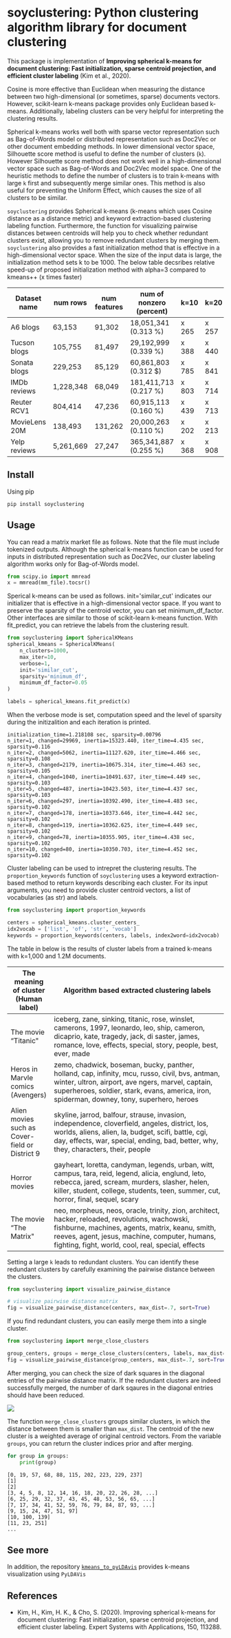 # soyclustering: Python clustering algorithm library for document clustering

This package is implementation of **Improving spherical k-means for document clustering: Fast initialization, sparse centroid projection, and efficient cluster labeling** (Kim et al., 2020).

Cosine is more effective than Euclidean when measuring the distance between two high-dimensional (or sometimes, sparse) documents vectors.
However, scikit-learn k-means package provides only Euclidean based k-means.
Additionally, labeling clusters can be very helpful for interpreting the clustering results.

Spherical k-means works well both with sparse vector representation such as Bag-of-Words model or distributed representation such as Doc2Vec or other document embedding methods.
In lower dimensional vector space, Silhouette score method is useful to define the number of clusters (`k`).
However Silhouette score method does not work well in a high-dimensional vector space such as Bag-of-Words and Doc2Vec model space.
One of the heuristic methods to define the number of clusters is to train k-means with large `k` first and subsequently merge similar ones.
This method is also useful for preventing the Uniform Effect, which causes the size of all clusters to be similar.

`soyclustering` provides Spherical k-means (k-means which uses Cosine distance as a distance metric) and keyword extraction-based clustering labeling function.
Furthermore, the function for visualizing pairwise distances between centroids will help you to check whether redundant clusters exist, allowing you to remove redundant clusters by merging them.
`soyclustering` also provides a fast initialization method that is effective in a high-dimensional vector space.
When the size of the input data is large, the initialization method sets k to be 1000.
The below table decsribes relative speed-up of proposed initialization method with alpha=3 compared to kmeans++ (x times faster)

| Dataset name | num rows | num features | num of nonzero (percent) | k=10 | k=20 | k=50 | k=100 |
| --- | --- | --- | --- | --- | --- | --- | --- |
| A6 blogs | 63,153 | 91,302 | 18,051,341 (0.313 %)| x 265 | x 257 | x 213 | x 150 |
| Tucson blogs | 105,755 | 81,497 | 29,192,999 (0.339 %) | x 388 | x 440 | x 306 | x 244 |
| Sonata blogs | 229,253 | 85,129 | 60,861,803 (0.312 \$) | x 785 | x 841 | x 614 | x 495 |
| IMDb reviews | 1,228,348 | 68,049 | 181,411,713 (0.217 %) | x 803 | x 714 | x 1988 | x 1787 |
| Reuter RCV1 | 804,414 | 47,236 | 60,915,113 (0.160 %) | x 439 | x 713 | x 850 | x 772 |
| MovieLens 20M | 138,493 | 131,262 | 20,000,263 (0.110 %) | x 202 | x 213 | x 214 | x 184 |
| Yelp reviews | 5,261,669 | 27,247 | 365,341,887 (0.255 %) | x 368 | x 908 | x 1508 | x 2917 |


## Install

Using pip

```
pip install soyclustering
```


## Usage

You can read a matrix market file as follows. Note that the file must include tokenized outputs. Although the spherical k-means function can be used for inputs in distributed representation such as Doc2Vec, our cluster labeling algorithm works only for Bag-of-Words model.

```python
from scipy.io import mmread
x = mmread(mm_file).tocsr()
```

Sperical k-means can be used as follows. init='similar_cut' indicates our initializer that is effective in a high-dimensional vector space. If you want to preserve the sparsity of the centroid vector, you can set minimum_df_factor. Other interfaces are similar to those of scikit-learn k-means function. With fit_predict, you can retrieve the labels from the clustering result.

```python
from soyclustering import SphericalKMeans
spherical_kmeans = SphericalKMeans(
    n_clusters=1000,
    max_iter=10,
    verbose=1,
    init='similar_cut',
    sparsity='minimum_df',
    minimum_df_factor=0.05
)

labels = spherical_kmeans.fit_predict(x)
```

When the verbose mode is set, computation speed and the level of sparsity during the initizalition and each iteration is printed.

```
initialization_time=1.218108 sec, sparsity=0.00796
n_iter=1, changed=29969, inertia=15323.440, iter_time=4.435 sec, sparsity=0.116
n_iter=2, changed=5062, inertia=11127.620, iter_time=4.466 sec, sparsity=0.108
n_iter=3, changed=2179, inertia=10675.314, iter_time=4.463 sec, sparsity=0.105
n_iter=4, changed=1040, inertia=10491.637, iter_time=4.449 sec, sparsity=0.103
n_iter=5, changed=487, inertia=10423.503, iter_time=4.437 sec, sparsity=0.103
n_iter=6, changed=297, inertia=10392.490, iter_time=4.483 sec, sparsity=0.102
n_iter=7, changed=178, inertia=10373.646, iter_time=4.442 sec, sparsity=0.102
n_iter=8, changed=119, inertia=10362.625, iter_time=4.449 sec, sparsity=0.102
n_iter=9, changed=78, inertia=10355.905, iter_time=4.438 sec, sparsity=0.102
n_iter=10, changed=80, inertia=10350.703, iter_time=4.452 sec, sparsity=0.102
```

Cluster labeling can be used to intrepret the clustering results. The `proportion_keywords` function of `soyclustering` uses a keyword extraction-based method to return keywords describing each cluster. For its input arguments, you need to provide cluster centroid vectors, a list of vocabularies (as str) and labels.

```python
from soyclustering import proportion_keywords

centers = spherical_kmeans.cluster_centers_
idx2vocab = ['list', 'of', 'str', 'vocab']
keywords = proportion_keywords(centers, labels, index2word=idx2vocab)
```

The table in below is the results of cluster labels from a trained k-means with k=1,000 and 1.2M documents.

<table>
  <colgroup>
    <col width="20%" />
    <col width="80%" />
  </colgroup>
  <thead>
    <tr class="query_and_topic">
      <th>The meaning of cluster<br>(Human label)</th>
      <th>Algorithm based extracted clustering labels</th>
    </tr>
  </thead>
  <tbody>
    <tr>
      <td markdown="span"> The movie “Titanic" </td>
      <td markdown="span"> iceberg, zane, sinking, titanic, rose, winslet, camerons, 1997, leonardo, leo, ship, cameron, dicaprio, kate, tragedy, jack, di saster, james, romance, love, effects, special, story, people, best, ever, made </td>
    </tr>
    <tr>
      <td markdown="span"> Heros in Marvle comics (Avengers) </td>
      <td markdown="span"> zemo, chadwick, boseman, bucky, panther, holland, cap, infinity, mcu, russo, civil, bvs, antman, winter, ultron, airport, ave ngers, marvel, captain, superheroes, soldier, stark, evans, america, iron, spiderman, downey, tony, superhero, heroes </td>
    </tr>
    <tr>
      <td markdown="span"> Alien movies such as Cover-field or District 9</td>
      <td markdown="span"> skyline, jarrod, balfour, strause, invasion, independence, cloverfield, angeles, district, los, worlds, aliens, alien, la, budget, scifi, battle, cgi, day, effects, war, special, ending, bad, better, why, they, characters, their, people </td>
    </tr>
    <tr>
      <td markdown="span"> Horror movies </td>
      <td markdown="span"> gayheart, loretta, candyman, legends, urban, witt, campus, tara, reid, legend, alicia, englund, leto, rebecca, jared, scream, murders, slasher, helen, killer, student, college, students, teen, summer, cut, horror, final, sequel, scary </td>
    </tr>
    <tr>
      <td markdown="span"> The movie “The Matrix" </td>
      <td markdown="span"> neo, morpheus, neos, oracle, trinity, zion, architect, hacker, reloaded, revolutions, wachowski, fishburne, machines, agents, matrix, keanu, smith, reeves, agent, jesus, machine, computer, humans, fighting, fight, world, cool, real, special, effects </td>
    </tr>
  </tbody>
</table>

Setting a large `k` leads to redundant clusters. You can identify these redundant clusters by carefully examining the pairwise distance between the clusters.

```python
from soyclustering import visualize_pairwise_distance

# visualize pairwise distance matrix
fig = visualize_pairwise_distance(centers, max_dist=.7, sort=True)
```

If you find redundant clusters, you can easily merge them into a single cluster.

```python
from soyclustering import merge_close_clusters

group_centers, groups = merge_close_clusters(centers, labels, max_dist=.5)
fig = visualize_pairwise_distance(group_centers, max_dist=.7, sort=True)
```

After merging, you can check the size of dark squares in the diagonal entries of the pairwise distance matrix. If the redundant clusters are indeed successfully merged, the number of dark sqaures in the diagonal entries should have been reduced.

![](https://github.com/lovit/clustering4docs/blob/master/assets/merge_similar_clusters.png)

The function `merge_close_clusters` groups similar clusters, in which the distance between them is smaller than `max_dist`.
The centroid of the new cluster is a weighted average of original centroid vectors.
From the variable `groups`, you can return the cluster indices prior and after merging.

```python
for group in groups:
    print(group)
```

```
[0, 19, 57, 68, 88, 115, 202, 223, 229, 237]
[1]
[2]
[3, 4, 5, 8, 12, 14, 16, 18, 20, 22, 26, 28, ...]
[6, 25, 29, 32, 37, 43, 45, 48, 53, 56, 65, ...]
[7, 17, 34, 41, 52, 59, 76, 79, 84, 87, 93, ...]
[9, 15, 24, 47, 51, 97]
[10, 100, 139]
[11, 23, 251]
...
```

## See more

In addition, the repository [`kmeans_to_pyLDAvis`](https://github.com/lovit/kmeans_to_pyLDAvis) provides k-means visualization using `PyLDAVis`

## References

- Kim, H., Kim, H. K., & Cho, S. (2020). Improving spherical k-means for document clustering: Fast initialization, sparse centroid projection, and efficient cluster labeling. Expert Systems with Applications, 150, 113288.
